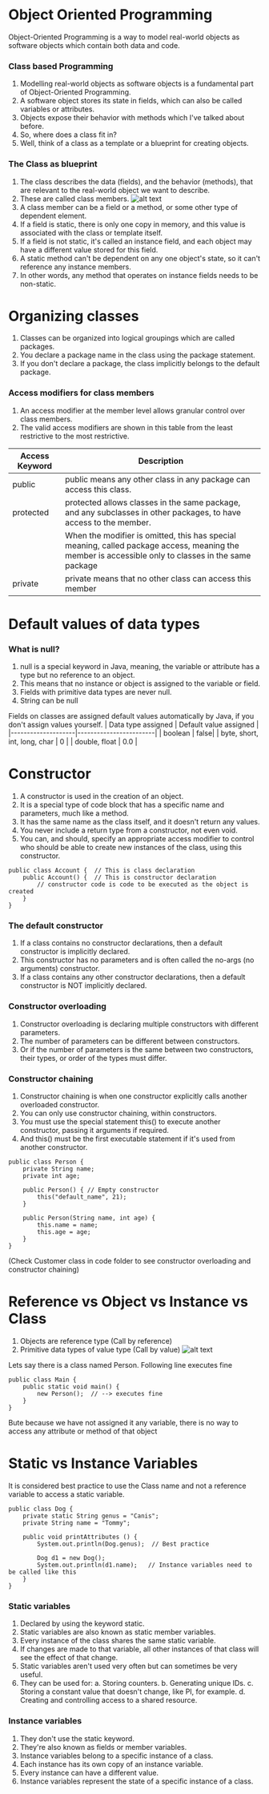 # Object Oriented Programming

Object-Oriented Programming is a way to model real-world objects as software objects which contain both data and code.

### Class based Programming

1. Modelling real-world objects as software objects is a fundamental part of Object-Oriented Programming.
2. A software object stores its state in fields, which can also be called variables or attributes.
3. Objects expose their behavior with methods which I've talked about before.
4. So, where does a class fit in?
5. Well, think of a class as a template or a blueprint for creating objects.

### The Class as blueprint

1. The class describes the data (fields), and the behavior (methods), that are relevant to the real-world object we want to describe.
2. These are called class members.
   ![alt text](./images/class_blueprint.png)
3. A class member can be a field or a method, or some other type of dependent element.
4. If a field is static, there is only one copy in memory, and this value is associated with the class or template itself.
5. If a field is not static, it's called an instance field, and each object may have a different value stored for this field.
6. A static method can't be dependent on any one object's state, so it can't reference any instance members.
7. In other words, any method that operates on instance fields needs to be non-static.

# Organizing classes

1. Classes can be organized into logical groupings which are called packages.
2. You declare a package name in the class using the package statement.
3. If you don't declare a package, the class implicitly belongs to the default package.

### Access modifiers for class members

1. An access modifier at the member level allows granular control over class members.
2. The valid access modifiers are shown in this table from the least restrictive to the most restrictive.

| Access Keyword | Description                                                                                                                                         |
| -------------- | --------------------------------------------------------------------------------------------------------------------------------------------------- |
| public         | public means any other class in any package can access this class.                                                                                  |
| protected      | protected allows classes in the same package, and any subclasses in other packages, to have access to the member.                                   |
|                | When the modifier is omitted, this has special meaning, called package access, meaning the member is accessible only to classes in the same package |
| private        | private means that no other class can access this member                                                                                            |

# Default values of data types

### What is null?

1. null is a special keyword in Java, meaning, the variable or attribute has a type but no reference to an object.
2. This means that no instance or object is assigned to the variable or field.
3. Fields with primitive data types are never null.
4. String can be null

Fields on classes are assigned default values automatically by Java, if you don't assign values yourself.
| Data type assigned | Default value assigned |
|--------------------|------------------------|
| boolean | false|
| byte, short, int, long, char | 0 |
| double, float | 0.0 |

# Constructor

1. A constructor is used in the creation of an object.
2. It is a special type of code block that has a specific name and parameters, much like a method.
3. It has the same name as the class itself, and it doesn't return any values.
4. You never include a return type from a constructor, not even void.
5. You can, and should, specify an appropriate access modifier to control who should be able to create new instances of the class, using this constructor.

```
public class Account {  // This is class declaration
    public Account() {  // This is constructor declaration
        // constructor code is code to be executed as the object is created
    }
}
```

### The default constructor

1. If a class contains no constructor declarations, then a default constructor is implicitly declared.
2. This constructor has no parameters and is often called the no-args (no arguments) constructor.
3. If a class contains any other constructor declarations, then a default constructor is NOT implicitly declared.

### Constructor overloading

1. Constructor overloading is declaring multiple constructors with different parameters.
2. The number of parameters can be different between constructors.
3. Or if the number of parameters is the same between two constructors, their types, or order of the types must differ.

### Constructor chaining

1. Constructor chaining is when one constructor explicitly calls another overloaded constructor.
2. You can only use constructor chaining, within constructors.
3. You must use the special statement this() to execute another constructor, passing it arguments if required.
4. And this() must be the first executable statement if it's used from another constructor.

```
public class Person {
    private String name;
    private int age;

    public Person() { // Empty constructor
        this("default_name", 21);
    }

    public Person(String name, int age) {
        this.name = name;
        this.age = age;
    }
}
```

(Check Customer class in code folder to see constructor overloading and constructor chaining)

# Reference vs Object vs Instance vs Class

1. Objects are reference type (Call by reference)
2. Primitive data types of value type (Call by value)
   ![alt text](./images/Object-class-instance.png)

Lets say there is a class named Person.
Following line executes fine

```
public class Main {
    public static void main() {
        new Person();  // --> executes fine
    }
}
```

Bute because we have not assigned it any variable, there is no way to access any attribute or method of that object

# Static vs Instance Variables

It is considered best practice to use the Class name and not a reference variable to access a static variable.

```
public class Dog {
    private static String genus = "Canis";
    private String name = "Tommy";

    public void printAttributes () {
        System.out.println(Dog.genus);  // Best practice

        Dog d1 = new Dog();
        System.out.println(d1.name);   // Instance variables need to be called like this
    }
}
```

### Static variables

1. Declared by using the keyword static.
2. Static variables are also known as static member variables.
3. Every instance of the class shares the same static variable.
4. If changes are made to that variable, all other instances of that class will see the effect of that change.
5. Static variables aren't used very often but can sometimes be very useful.
6. They can be used for:
   a. Storing counters.
   b. Generating unique IDs.
   c. Storing a constant value that doesn't change, like PI, for example.
   d. Creating and controlling access to a shared resource.

### Instance variables

1. They don't use the static keyword.
2. They're also known as fields or member variables.
3. Instance variables belong to a specific instance of a class.
4. Each instance has its own copy of an instance variable.
5. Every instance can have a different value.
6. Instance variables represent the state of a specific instance of a class.
